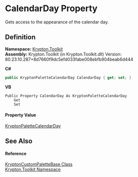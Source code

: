 # CalendarDay Property


Gets access to the appearance of the calendar day.



## Definition
**Namespace:** <a href="79d2eac2-21f4-54ff-7552-b20c33c30600.md">Krypton.Toolkit</a>  
**Assembly:** Krypton.Toolkit (in Krypton.Toolkit.dll) Version: 80.23.10.287+8d7660f9dc5efd033fabe008ebfb904beab6d444

**C#**
``` C#
public KryptonPaletteCalendarDay CalendarDay { get; set; }
```
**VB**
``` VB
Public Property CalendarDay As KryptonPaletteCalendarDay
	Get
	Set
```



#### Property Value
<a href="d3a43460-2a34-212c-6ac2-5fcef73b4557.md">KryptonPaletteCalendarDay</a>

## See Also


#### Reference
<a href="19e895c2-5326-25bf-d4bb-c7367f234f77.md">KryptonCustomPaletteBase Class</a>  
<a href="79d2eac2-21f4-54ff-7552-b20c33c30600.md">Krypton.Toolkit Namespace</a>  
